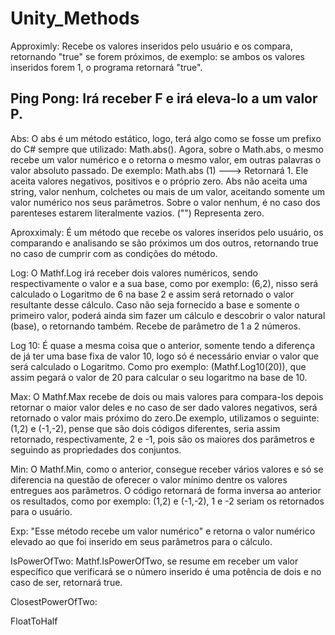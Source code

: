 # Unity_Methods
Approximly: Recebe os valores inseridos pelo usuário e os compara, retornando "true" se forem próximos, de exemplo: se ambos os valores inseridos forem 1, o programa retornará "true".


Ping Pong: Irá receber F e irá eleva-lo a um valor P.
-----------------------------------------------------------------------------

Abs: O abs é um método estático, logo, terá algo como se fosse um prefixo do C# sempre que utilizado: Math.abs(). Agora, sobre o Math.abs, o mesmo recebe um valor numérico e o retorna o mesmo valor, em outras palavras o valor absoluto passado. De exemplo: Math.abs (1) ---> Retornará 1. Ele aceita valores negativos, positivos e o próprio zero. Abs não aceita uma string, valor nenhum, colchetes ou mais de um valor, aceitando somente um valor numérico nos seus parâmetros. Sobre o valor nenhum, é no caso dos parenteses estarem literalmente vazios. ("") Representa zero.



Aproxximaly: É um método que recebe os valores inseridos pelo usuário, os comparando e analisando se são próximos um dos outros, retornando true no caso de cumprir com as condições do método.



Log: O Mathf.Log irá receber dois valores numéricos, sendo respectivamente o valor e a sua base, como por exemplo: (6,2), nisso será calculado o Logaritmo de 6 na base 2 e assim será retornado o valor resultante desse cálculo. Caso não seja fornecido a base e somente o primeiro valor, poderá ainda sim fazer um cálculo e descobrir o valor natural (base), o retornando também. Recebe de parâmetro de 1 a 2 números.



Log 10: É quase a mesma coisa que o anterior, somente tendo a diferença de já ter uma base fixa de valor 10, logo só é necessário enviar o valor que será calculado o Logaritmo. Como pro exemplo: (Mathf.Log10(20)), que assim pegará o valor de 20 para calcular o seu logaritmo na base de 10.



Max: O Mathf.Max recebe de dois ou mais valores para compara-los depois retornar o maior valor deles e no caso de ser dado valores negativos, será retornado o valor mais próximo do zero.De exemplo, utilizamos o seguinte: (1,2) e (-1,-2), pense que são dois códigos diferentes, seria assim retornado, respectivamente, 2 e -1, pois são os maiores dos parâmetros e seguindo as propriedades dos conjuntos. 



Min: O Mathf.Min, como o anterior, consegue receber vários valores e só se diferencia na questão de oferecer o valor mínimo dentre os valores entregues aos parâmetros. O código retornará de forma inversa ao anterior os resultados, como por exemplo: (1,2) e (-1,-2), 1 e -2 seriam os retornados para o usuário. 



Exp: "Esse método recebe um valor numérico" e retorna o valor numérico elevado ao que foi inserido em seus parâmetros para o cálculo.



IsPowerOfTwo: Mathf.IsPowerOfTwo, se resume em receber um valor específico que verificará se o número inserido é uma potência de dois e no caso de ser, retornará true.



ClosestPowerOfTwo:



FloatToHalf
